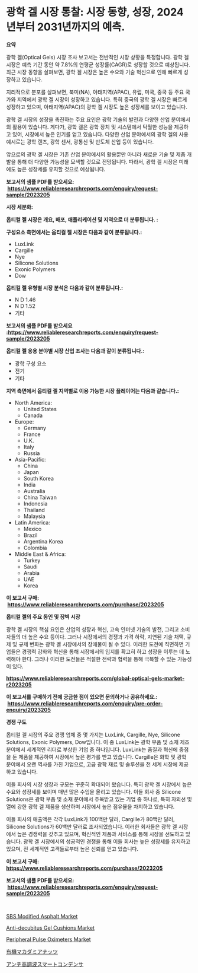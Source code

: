 <p><h1>광학 겔 시장 통찰: 시장 동향, 성장, 2024년부터 2031년까지의 예측.</h1></p><p><strong>요약</strong></p>
<p><p>광학 겔(Optical Gels) 시장 조사 보고서는 전반적인 시장 상황을 특정합니다. 광학 겔 시장은 예측 기간 동안 약 7.8%의 연평균 성장률(CAGR)로 성장할 것으로 예상됩니다. 최근 시장 동향을 살펴보면, 광학 겔 시장은 높은 수요와 기술 혁신으로 인해 빠르게 성장하고 있습니다.</p><p>지리적으로 분포를 살펴보면, 북미(NA), 아태지역(APAC), 유럽, 미국, 중국 등 주요 국가와 지역에서 광학 겔 시장이 성장하고 있습니다. 특히 중국의 광학 겔 시장은 빠르게 성장하고 있으며, 아태지역(APAC)의 광학 겔 시장도 높은 성장세를 보이고 있습니다.</p><p>광학 겔 시장의 성장을 촉진하는 주요 요인은 광학 기술의 발전과 다양한 산업 분야에서의 활용이 있습니다. 게다가, 광학 겔은 광학 장치 및 시스템에서 탁월한 성능을 제공하고 있어, 시장에서 높은 인기를 얻고 있습니다. 다양한 산업 분야에서의 광학 겔의 사용 예시로는 광학 렌즈, 광학 센서, 광통신 및 반도체 산업 등이 있습니다.</p><p>앞으로의 광학 겔 시장은 기존 산업 분야에서의 활용뿐만 아니라 새로운 기술 및 제품 개발을 통해 더 다양한 가능성을 모색할 것으로 전망됩니다. 따라서, 광학 겔 시장은 미래에도 높은 성장세를 유지할 것으로 예상됩니다.</p></p>
<p><strong>보고서의 샘플 PDF를 받으세요: &nbsp;<a href="https://www.reliableresearchreports.com/enquiry/request-sample/2023205">https://www.reliableresearchreports.com/enquiry/request-sample/2023205</a></strong></p>
<p><strong>시장 세분화:</strong></p>
<p><strong> 옵티컬 젤 시장은 개요, 배포, 애플리케이션 및 지역으로 더 분류됩니다. :</strong></p>
<p><strong>구성요소 측면에서는 옵티컬 젤 시장은 다음과 같이 분류됩니다.:</strong></p>
<p><ul><li>LuxLink</li><li>Cargille</li><li>Nye</li><li>Silicone Solutions</li><li>Exonic Polymers</li><li>Dow</li></ul></p>
<p><strong> 옵티컬 젤 유형별 시장 분석은 다음과 같이 분류됩니다.:</strong></p>
<p><ul><li>N D 1.46</li><li>N D 1.52</li><li>기타</li></ul></p>
<p><strong>보고서의 샘플 PDF를 받으세요 :<a href="https://www.reliableresearchreports.com/enquiry/request-sample/2023205">https://www.reliableresearchreports.com/enquiry/request-sample/2023205</a></strong></p>
<p><strong> 옵티컬 젤 응용 분야별 시장 산업 조사는 다음과 같이 분류됩니다.:</strong></p>
<p><ul><li>광학 구성 요소</li><li>전기</li><li>기타</li></ul></p>
<p><strong>지역 측면에서 옵티컬 젤 지역별로 이용 가능한 시장 플레이어는 다음과 같습니다.:</strong></p>
<p><ul>
    <li>
        North America:
        <ul>
            <li>United States</li>
            <li>Canada</li>
        </ul>
    </li>
    <li>
        Europe:
        <ul>
            <li>Germany</li>
            <li>France</li>
            <li>U.K.</li>
            <li>Italy</li>
            <li>Russia</li>
        </ul>
    </li>
    <li>
        Asia-Pacific:
        <ul>
            <li>China</li>
            <li>Japan</li>
            <li>South Korea</li>
            <li>India</li>
            <li>Australia</li>
            <li>China Taiwan</li>
            <li>Indonesia</li>
            <li>Thailand</li>
            <li>Malaysia</li>
        </ul>
    </li>
    <li>
        Latin America:
        <ul>
            <li>Mexico</li>
            <li>Brazil</li>
            <li>Argentina Korea</li>
            <li>Colombia</li>
        </ul>
    </li>
    <li>
        Middle East & Africa:
        <ul>
            <li>Turkey</li>
            <li>Saudi</li>
            <li>Arabia</li>
            <li>UAE</li>
            <li>Korea</li>
        </ul>
    </li>
    </ul></p>
<p><strong>이 보고서 구매: &nbsp;<a href="https://www.reliableresearchreports.com/purchase/2023205">https://www.reliableresearchreports.com/purchase/2023205</a></strong></p>
<p><strong>옵티컬 젤의 주요 동인 및 장벽 시장</strong></p>
<p><p>광학 겔 시장의 핵심 요인은 산업의 성장과 혁신, 고속 인터넷 기술의 발전, 그리고 소비자들의 더 높은 수요 등이다. 그러나 시장에서의 경쟁과 가격 하락, 지연된 기술 채택, 규제 및 규제 변화는 광학 겔 시장에서의 장애물이 될 수 있다. 이러한 도전에 직면하면 기업들은 경쟁력 강화와 혁신을 통해 시장에서의 입지를 확고히 하고 성장을 이루는 데 노력해야 한다. 그러나 이러한 도전들은 적절한 전략과 협력을 통해 극복할 수 있는 가능성이 있다.</p></p>
<p><strong><a href="https://www.reliableresearchreports.com/global-optical-gels-market-r2023205">https://www.reliableresearchreports.com/global-optical-gels-market-r2023205</a></strong></p>
<p><strong>이 보고서를 구매하기 전에 궁금한 점이 있으면 문의하거나 공유하세요.: &nbsp;<a href="https://www.reliableresearchreports.com/enquiry/pre-order-enquiry/2023205">https://www.reliableresearchreports.com/enquiry/pre-order-enquiry/2023205</a></strong></p>
<p><strong>경쟁 구도</strong></p>
<p><p>옵티컬 겔 시장의 주요 경쟁 업체 중 몇 가지는 LuxLink, Cargille, Nye, Silicone Solutions, Exonic Polymers, Dow입니다. 이 중 LuxLink는 광학 부품 및 소재 제조 분야에서 세계적인 리더로 부상한 기업 중 하나입니다. LuxLink는 품질과 혁신에 중점을 둔 제품을 제공하여 시장에서 높은 평가를 받고 있습니다. Cargille은 화학 및 광학 분야에서 오랜 역사를 가진 기업으로, 고급 광학 재료 및 솔루션을 전 세계 시장에 제공하고 있습니다.</p><p>이들 회사의 시장 성장과 규모는 꾸준히 확대되어 왔습니다. 특히 광학 겔 시장에서 높은 수요와 성장세를 보이며 매년 많은 수입을 올리고 있습니다. 이들 회사 중 Silicone Solutions은 광학 부품 및 소재 분야에서 주목받고 있는 기업 중 하나로, 특히 자외선 및 열에 강한 광학 겔 제품을 생산하며 시장에서 높은 점유율을 차지하고 있습니다.</p><p>이들 회사의 매출액은 각각 LuxLink가 100백만 달러, Cargille가 80백만 달러, Silicone Solutions가 60백만 달러로 조사되었습니다. 이러한 회사들은 광학 겔 시장에서 높은 경쟁력을 갖추고 있으며, 혁신적인 제품과 서비스를 통해 시장을 선도하고 있습니다. 광학 겔 시장에서의 성공적인 경쟁을 통해 이들 회사는 높은 성장세를 유지하고 있으며, 전 세계적인 고객들로부터 높은 신뢰를 얻고 있습니다.</p></p>
<p><strong>이 보고서 구매: &nbsp; <a href="https://www.reliableresearchreports.com/purchase/2023205">https://www.reliableresearchreports.com/purchase/2023205</a></strong></p>
<p><strong>보고서의 샘플 PDF를 받으세요: &nbsp;<a href="https://www.reliableresearchreports.com/enquiry/request-sample/2023205">https://www.reliableresearchreports.com/enquiry/request-sample/2023205</a></strong><strong></strong></p>
<p>&nbsp;</p>
<p><p><a href="https://github.com/nathandecarvalho/Market-Research-Report-List-3/blob/main/sbs-modified-asphalt-market.md">SBS Modified Asphalt Market</a></p><p><a href="https://issuu.com/reportprime-2/docs/anti-decubitus-gel-cushions-market-size-2030.pptx">Anti-decubitus Gel Cushions Market</a></p><p><a href="https://github.com/kosella/Market-Research-Report-List-3/blob/main/peripheral-pulse-oximeters-market.md">Peripheral Pulse Oximeters Market</a></p><p><a href="https://medium.com/@kelscdowell78456/%E6%9C%89%E6%A9%9F%E3%83%9E%E3%82%AB%E3%83%80%E3%83%9F%E3%82%A2%E3%83%8A%E3%83%83%E3%83%84%E5%B8%82%E5%A0%B4%E3%81%AF-%E5%B8%82%E5%A0%B4%E3%82%B7%E3%82%A7%E3%82%A2-%E5%B8%82%E5%A0%B4%E5%8B%95%E5%90%91-%E5%B8%82%E5%A0%B4%E6%88%90%E9%95%B7%E3%81%AB%E9%96%A2%E3%81%99%E3%82%8B%E6%83%85%E5%A0%B1%E3%82%92%E6%8F%90%E4%BE%9B%E3%81%97%E3%81%BE%E3%81%99-85096df72c92">有機マカダミアナッツ</a></p><p><a href="https://github.com/CloydAbbott2023/Market-Research-Report-List-1/blob/main/914245884311.md">アンチ高調波スマートコンデンサ</a></p></p>